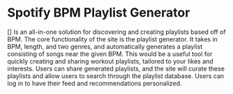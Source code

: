 # Spotify BPM Playlist Generator

[] Is an all-in-one solution for discovering and creating playlists based off of BPM.
The core functionality of the site is the playlist generator. It takes in BPM, length, and two genres, and automatically
generates a playlist consisting of songs near the given BPM. 
This would be a useful tool for quickly creating and sharing workout playlists, tailored to your likes and interests.
Users can share generated playlists, and the site will curate these playlists and allow users to search through the playlist database.
Users can log in to have their feed and recommendations personalized.
